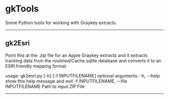 # gkTools

Some Python tools for working with Graykey extracts.

---

## **gk2Esri**

Point this at the .zip file for an Apple Graykey extracts and it extracts tracklog data from the routined/Cache.sqlite database and converts it to an ESRI friendly mapping format.

usage: gk2esri.py [-h] [-f INPUTFILENAME]
optional arguments:
  -h, --help            show this help message and exit
  -f INPUTFILENAME, --file INPUTFILENAME
                        Path to input ZIP File

---
